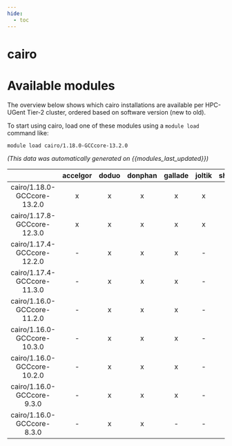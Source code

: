 ```yaml
---
hide:
  - toc
---
```


cairo
=====

# Available modules


The overview below shows which cairo installations are available per HPC-UGent Tier-2 cluster, ordered based on software version (new to old).

To start using cairo, load one of these modules using a `module load` command like:

```shell
module load cairo/1.18.0-GCCcore-13.2.0
```

*(This data was automatically generated on {{modules_last_updated}})*  

| |accelgor|doduo|donphan|gallade|joltik|shinx|skitty|
| :---: | :---: | :---: | :---: | :---: | :---: | :---: | :---: |
|cairo/1.18.0-GCCcore-13.2.0|x|x|x|x|x|x|x|
|cairo/1.17.8-GCCcore-12.3.0|x|x|x|x|x|x|x|
|cairo/1.17.4-GCCcore-12.2.0|-|x|x|x|-|x|-|
|cairo/1.17.4-GCCcore-11.3.0|-|x|x|x|-|x|-|
|cairo/1.16.0-GCCcore-11.2.0|-|x|x|x|-|-|-|
|cairo/1.16.0-GCCcore-10.3.0|-|x|x|x|-|-|-|
|cairo/1.16.0-GCCcore-10.2.0|-|x|x|x|-|-|-|
|cairo/1.16.0-GCCcore-9.3.0|-|x|x|x|-|-|-|
|cairo/1.16.0-GCCcore-8.3.0|-|x|x|-|-|-|-|
